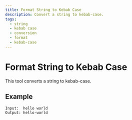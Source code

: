 ```yaml
---
title: Format String to Kebab Case
description: Convert a string to kebab-case.
tags:
  - string
  - kebab case
  - conversion
  - format
  - kebab-case
---
```


# Format String to Kebab Case

This tool converts a string to kebab-case.

## Example

```text
Input:  hello world
Output: hello-world
```
